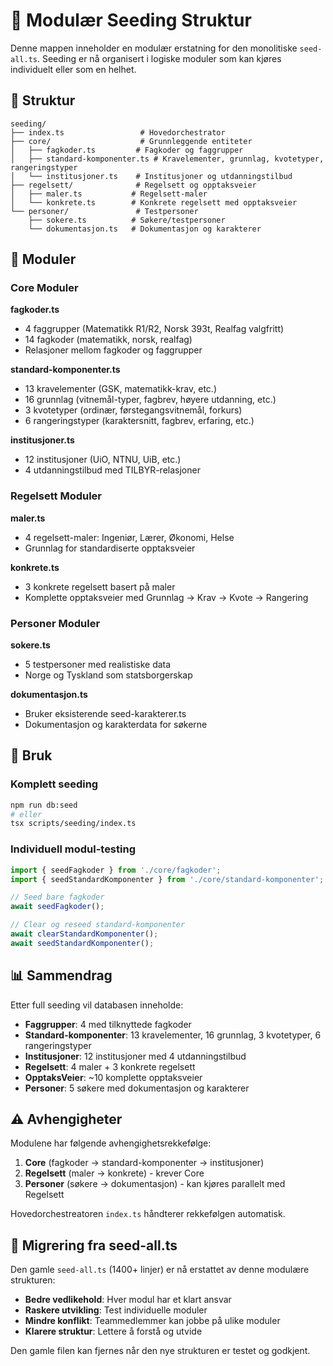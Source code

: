 # 🌱 Modulær Seeding Struktur

Denne mappen inneholder en modulær erstatning for den monolitiske `seed-all.ts`. Seeding er nå organisert i logiske moduler som kan kjøres individuelt eller som en helhet.

## 📁 Struktur

```
seeding/
├── index.ts                 # Hovedorchestrator
├── core/                    # Grunnleggende entiteter
│   ├── fagkoder.ts         # Fagkoder og faggrupper
│   ├── standard-komponenter.ts # Kravelementer, grunnlag, kvotetyper, rangeringstyper
│   └── institusjoner.ts    # Institusjoner og utdanningstilbud
├── regelsett/              # Regelsett og opptaksveier
│   ├── maler.ts           # Regelsett-maler
│   └── konkrete.ts        # Konkrete regelsett med opptaksveier
└── personer/               # Testpersoner
    ├── sokere.ts          # Søkere/testpersoner
    └── dokumentasjon.ts   # Dokumentasjon og karakterer
```

## 🎯 Moduler

### Core Moduler

**fagkoder.ts**

- 4 faggrupper (Matematikk R1/R2, Norsk 393t, Realfag valgfritt)
- 14 fagkoder (matematikk, norsk, realfag)
- Relasjoner mellom fagkoder og faggrupper

**standard-komponenter.ts**

- 13 kravelementer (GSK, matematikk-krav, etc.)
- 16 grunnlag (vitnemål-typer, fagbrev, høyere utdanning, etc.)
- 3 kvotetyper (ordinær, førstegangsvitnemål, forkurs)
- 6 rangeringstyper (karaktersnitt, fagbrev, erfaring, etc.)

**institusjoner.ts**

- 12 institusjoner (UiO, NTNU, UiB, etc.)
- 4 utdanningstilbud med TILBYR-relasjoner

### Regelsett Moduler

**maler.ts**

- 4 regelsett-maler: Ingeniør, Lærer, Økonomi, Helse
- Grunnlag for standardiserte opptaksveier

**konkrete.ts**

- 3 konkrete regelsett basert på maler
- Komplette opptaksveier med Grunnlag → Krav → Kvote → Rangering

### Personer Moduler

**sokere.ts**

- 5 testpersoner med realistiske data
- Norge og Tyskland som statsborgerskap

**dokumentasjon.ts**

- Bruker eksisterende seed-karakterer.ts
- Dokumentasjon og karakterdata for søkerne

## 🚀 Bruk

### Komplett seeding

```bash
npm run db:seed
# eller
tsx scripts/seeding/index.ts
```

### Individuell modul-testing

```typescript
import { seedFagkoder } from './core/fagkoder';
import { seedStandardKomponenter } from './core/standard-komponenter';

// Seed bare fagkoder
await seedFagkoder();

// Clear og reseed standard-komponenter
await clearStandardKomponenter();
await seedStandardKomponenter();
```

## 📊 Sammendrag

Etter full seeding vil databasen inneholde:

- **Faggrupper**: 4 med tilknyttede fagkoder
- **Standard-komponenter**: 13 kravelementer, 16 grunnlag, 3 kvotetyper, 6 rangeringstyper
- **Institusjoner**: 12 institusjoner med 4 utdanningstilbud
- **Regelsett**: 4 maler + 3 konkrete regelsett
- **OpptaksVeier**: ~10 komplette opptaksveier
- **Personer**: 5 søkere med dokumentasjon og karakterer

## ⚠️ Avhengigheter

Modulene har følgende avhengighetsrekkefølge:

1. **Core** (fagkoder → standard-komponenter → institusjoner)
2. **Regelsett** (maler → konkrete) - krever Core
3. **Personer** (søkere → dokumentasjon) - kan kjøres parallelt med Regelsett

Hovedorchestreatoren `index.ts` håndterer rekkefølgen automatisk.

## 🔄 Migrering fra seed-all.ts

Den gamle `seed-all.ts` (1400+ linjer) er nå erstattet av denne modulære strukturen:

- **Bedre vedlikehold**: Hver modul har et klart ansvar
- **Raskere utvikling**: Test individuelle moduler
- **Mindre konflikt**: Teammedlemmer kan jobbe på ulike moduler
- **Klarere struktur**: Lettere å forstå og utvide

Den gamle filen kan fjernes når den nye strukturen er testet og godkjent.
